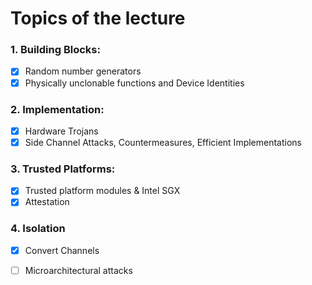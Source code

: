 # Topics of the lecture

### 1. Building Blocks:

- [x] Random number generators
- [x] Physically unclonable functions and Device Identities

### 2. Implementation:

- [x] Hardware Trojans
- [x] Side Channel Attacks, Countermeasures, Efficient Implementations

### 3. Trusted Platforms:

- [x] Trusted platform modules & Intel SGX
- [x] Attestation

### 4. Isolation

- [x] Convert Channels
- [ ] Microarchitectural attacks

